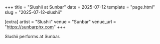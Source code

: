 +++
title = "Slushii at Sunbar"
date = 2025-07-12
template = "page.html"
slug = "2025-07-12-slushii"

[extra]
artist = "Slushii"
venue = "Sunbar"
venue_url = "https://sunbarphx.com"
+++

Slushii performs at Sunbar.
